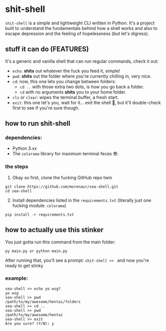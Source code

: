 # shit-shell
```shit-shell``` is a simple and lightweight CLI written in Python. It's a project built to understand the fundamentals behind how a shell works and also to escape depression and the feeling of hopelessness (but let's digress).

## stuff it can do (FEATURES)
It's a generic and vanilla shell that can run regular commands, check it out:
- ```echo```: **shits** out whatever the fuck you feed it, simple!
- ```pwd```: **shits** out the folder where you're currently chilling in, very nice.
- ```cd```: now, this one lets you change between folders:
  * ```cd ..``` with those extra two dots, is how you go back a folder.
  * ```cd``` with no arguments **shits** you to your home folder.
- ```cls``` or ```clear```: wipes the terminal buffer, a fresh start.
- ```exit```: this one let's you, wait for it... exit the shell 🤯, but it'll double-check first to see if you're sure though.

## how to run shit-shell
### dependencies:
- Python 3.xx
- The ```colorama``` library for maximum terminal feces 😎.

### the steps
1. Okay so first, clone the fucking GitHub repo twin
  ```
  git clone https://github.com/morenaur/sea-shell.git
  cd sea-shell
  ```
2. Install dependencies listed in the ```requirements.txt``` (literally just one fucking module: ```colorama```)
```
pip install -r requirements.txt
```

## how to actually use this stinker
You just gotta run this command from the main folder:
```
py main.py or python main.py
```
After running that, you'll see a prompt: ```shit-shell >> ``` and now you're ready to get stinky

### example:
```
sea-shell >> echo yo wsg?
yo wsg
sea-shell >> pwd
/path/to/my/awesome/hentai/folders
sea-shell >> cd ..
sea-shell >> pwd
/path/to/my/awesome/hentai
sea-shell >> exit
Are you sure? (Y/N): y
```
